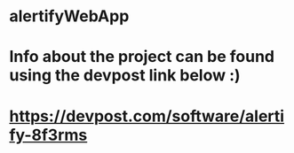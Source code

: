 # alertifyWebApp

# Info about the project can be found using the devpost link below :)
# https://devpost.com/software/alertify-8f3rms
